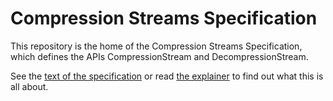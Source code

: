 # Compression Streams Specification

This repository is the home of the Compression Streams Specification,
which defines the APIs CompressionStream and DecompressionStream.

See the [text of the specification](https://wicg.github.io/compression/) or
read [the
explainer](https://github.com/wicg/compression/blob/master/explainer.md)
to find out what this is all about.
